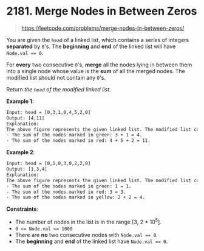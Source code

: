 # 2181. Merge Nodes in Between Zeros

> <https://leetcode.com/problems/merge-nodes-in-between-zeros/>

You are given the `head` of a linked list, which contains a series of integers
**separated** by `0`'s. The **beginning** and **end** of the linked list will
have `Node.val == 0`.

For **every** two consecutive `0`'s, **merge** all the nodes lying in between
them into a single node whose value is the **sum** of all the merged nodes. The
modified list should not contain any `0`'s.

Return *the `head` of the modified linked list*.

**Example 1**:

```txt
Input: head = [0,3,1,0,4,5,2,0]
Output: [4,11]
Explanation: 
The above figure represents the given linked list. The modified list contains
- The sum of the nodes marked in green: 3 + 1 = 4.
- The sum of the nodes marked in red: 4 + 5 + 2 = 11.
```

**Example 2**:

```txt
Input: head = [0,1,0,3,0,2,2,0]
Output: [1,3,4]
Explanation: 
The above figure represents the given linked list. The modified list contains
- The sum of the nodes marked in green: 1 = 1.
- The sum of the nodes marked in red: 3 = 3.
- The sum of the nodes marked in yellow: 2 + 2 = 4.
```

**Constraints**:

- The number of nodes in the list is in the range [3, 2 * $10^5$].
- `0 <= Node.val <= 1000`
- There are **no** two consecutive nodes with `Node.val == 0`.
- The **beginning** and **end** of the linked list have `Node.val == 0`.
